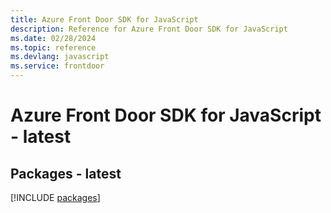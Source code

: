 ```yaml
---
title: Azure Front Door SDK for JavaScript
description: Reference for Azure Front Door SDK for JavaScript
ms.date: 02/28/2024
ms.topic: reference
ms.devlang: javascript
ms.service: frontdoor
---
```

# Azure Front Door SDK for JavaScript - latest
## Packages - latest
[!INCLUDE [packages](front-door-index.md)]